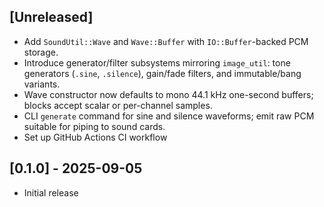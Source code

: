 ## [Unreleased]

- Add `SoundUtil::Wave` and `Wave::Buffer` with `IO::Buffer`-backed PCM storage.
- Introduce generator/filter subsystems mirroring `image_util`: tone generators (`.sine`, `.silence`), gain/fade filters, and immutable/bang variants.
- Wave constructor now defaults to mono 44.1 kHz one-second buffers; blocks accept scalar or per-channel samples.
- CLI `generate` command for sine and silence waveforms; emit raw PCM suitable for piping to sound cards.
- Set up GitHub Actions CI workflow

## [0.1.0] - 2025-09-05

- Initial release

